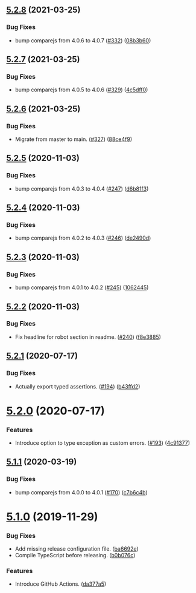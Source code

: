 ## [5.2.8](https://github.com/thenativeweb/assertthat/compare/5.2.7...5.2.8) (2021-03-25)


### Bug Fixes

* bump comparejs from 4.0.6 to 4.0.7 ([#332](https://github.com/thenativeweb/assertthat/issues/332)) ([08b3b60](https://github.com/thenativeweb/assertthat/commit/08b3b60d99263a90aab07e8bd2dd5caac155f228))

## [5.2.7](https://github.com/thenativeweb/assertthat/compare/5.2.6...5.2.7) (2021-03-25)


### Bug Fixes

* bump comparejs from 4.0.5 to 4.0.6 ([#329](https://github.com/thenativeweb/assertthat/issues/329)) ([4c5dff0](https://github.com/thenativeweb/assertthat/commit/4c5dff006db1d03fd2fe2e95db51719641fdd378))

## [5.2.6](https://github.com/thenativeweb/assertthat/compare/5.2.5...5.2.6) (2021-03-25)


### Bug Fixes

* Migrate from master to main. ([#327](https://github.com/thenativeweb/assertthat/issues/327)) ([88ce4f9](https://github.com/thenativeweb/assertthat/commit/88ce4f9e8b411e9592c19cb8395a10dbfb2d59ff))

## [5.2.5](https://github.com/thenativeweb/assertthat/compare/5.2.4...5.2.5) (2020-11-03)


### Bug Fixes

* bump comparejs from 4.0.3 to 4.0.4 ([#247](https://github.com/thenativeweb/assertthat/issues/247)) ([d6b81f3](https://github.com/thenativeweb/assertthat/commit/d6b81f3cf4b57f6edcf8f5b962fd6916998f1263))

## [5.2.4](https://github.com/thenativeweb/assertthat/compare/5.2.3...5.2.4) (2020-11-03)


### Bug Fixes

* bump comparejs from 4.0.2 to 4.0.3 ([#246](https://github.com/thenativeweb/assertthat/issues/246)) ([de2490d](https://github.com/thenativeweb/assertthat/commit/de2490d22a73e991c871e8465d24b595e572ea94))

## [5.2.3](https://github.com/thenativeweb/assertthat/compare/5.2.2...5.2.3) (2020-11-03)


### Bug Fixes

* bump comparejs from 4.0.1 to 4.0.2 ([#245](https://github.com/thenativeweb/assertthat/issues/245)) ([1062445](https://github.com/thenativeweb/assertthat/commit/106244516a1437ea6f9e6b4e6eb310ddea9dff99))

## [5.2.2](https://github.com/thenativeweb/assertthat/compare/5.2.1...5.2.2) (2020-11-03)


### Bug Fixes

* Fix headline for robot section in readme. ([#240](https://github.com/thenativeweb/assertthat/issues/240)) ([f8e3885](https://github.com/thenativeweb/assertthat/commit/f8e3885b0cd2c6827612f0022d7610f5dfac8bde))

## [5.2.1](https://github.com/thenativeweb/assertthat/compare/5.2.0...5.2.1) (2020-07-17)


### Bug Fixes

* Actually export typed assertions. ([#194](https://github.com/thenativeweb/assertthat/issues/194)) ([b43ffd2](https://github.com/thenativeweb/assertthat/commit/b43ffd26c661e52f8342fc3184f4b018aff9a210))

# [5.2.0](https://github.com/thenativeweb/assertthat/compare/5.1.1...5.2.0) (2020-07-17)


### Features

* Introduce option to type exception as custom errors. ([#193](https://github.com/thenativeweb/assertthat/issues/193)) ([4c91377](https://github.com/thenativeweb/assertthat/commit/4c9137792e088b42efa0675fd977c56bc8f4b277))

## [5.1.1](https://github.com/thenativeweb/assertthat/compare/5.1.0...5.1.1) (2020-03-19)


### Bug Fixes

* bump comparejs from 4.0.0 to 4.0.1 ([#170](https://github.com/thenativeweb/assertthat/issues/170)) ([c7b6c4b](https://github.com/thenativeweb/assertthat/commit/c7b6c4b7f4b95ac739bd8014fd199cc3bf4c733d))

# [5.1.0](https://github.com/thenativeweb/assertthat/compare/5.0.2...5.1.0) (2019-11-29)


### Bug Fixes

* Add missing release configuration file. ([ba6692e](https://github.com/thenativeweb/assertthat/commit/ba6692e9c383934935b97f0988b7d4d6df570da5))
* Compile TypeScript before releasing. ([b0b076c](https://github.com/thenativeweb/assertthat/commit/b0b076cc50e5c69f80e9de7fdba5babd83019acb))


### Features

* Introduce GitHub Actions. ([da377a5](https://github.com/thenativeweb/assertthat/commit/da377a5fda3f290f29a12052663a914401b974ed))
